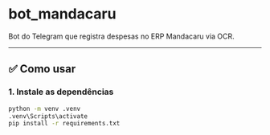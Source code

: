 # bot_mandacaru

Bot do Telegram que registra despesas no ERP Mandacaru via OCR.

---

## ✅ Como usar

### 1. Instale as dependências

```bash
python -m venv .venv
.venv\Scripts\activate
pip install -r requirements.txt
